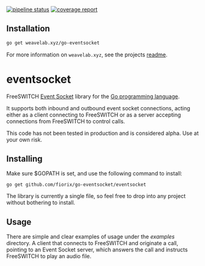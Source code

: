 [![pipeline status](https://gitlab.getweave.com/weave-lab/platform/go-eventsocket/badges/master/pipeline.svg)](https://gitlab.getweave.com/weave-lab/platform/go-eventsocket/commits/master)
[![coverage report](https://gitlab.getweave.com/weave-lab/platform/go-eventsocket/badges/master/coverage.svg)](https://gitlab.getweave.com/weave-lab/platform/go-eventsocket/commits/master)

## Installation
```bash
go get weavelab.xyz/go-eventsocket
```

For more information on `weavelab.xyz`, see the projects [readme](https://gitlab.getweave.com/weave-lab/ops/xyz/blob/master/README.md).

# eventsocket

FreeSWITCH [Event Socket](http://wiki.freeswitch.org/wiki/Event_Socket) library
for the [Go programming language](http://golang.org).

It supports both inbound and outbound event socket connections, acting either
as a client connecting to FreeSWITCH or as a server accepting connections
from FreeSWITCH to control calls.

This code has not been tested in production and is considered alpha. Use at
your own risk.

## Installing

Make sure $GOPATH is set, and use the following command to install:

	go get github.com/fiorix/go-eventsocket/eventsocket

The library is currently a single file, so feel free to drop into any project
without bothering to install.

## Usage

There are simple and clear examples of usage under the *examples* directory. A
client that connects to FreeSWITCH and originate a call, pointing to an
Event Socket server, which answers the call and instructs FreeSWITCH to play
an audio file.
